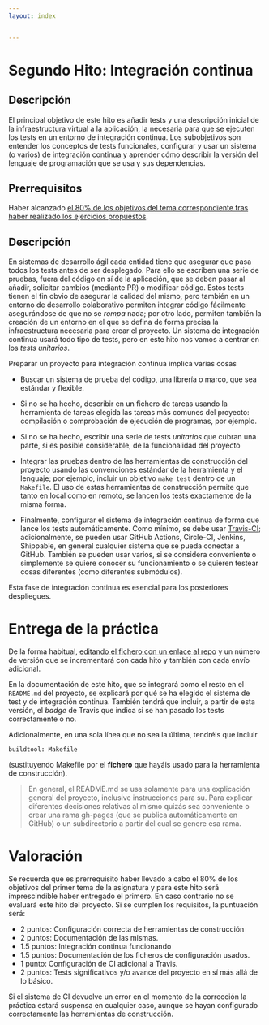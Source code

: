 ```yaml
---
layout: index


---
```

Segundo Hito: Integración continua
=====================================

Descripción
-----------------

El principal objetivo de este hito es añadir tests y una descripción
inicial de la infraestructura virtual a la aplicación, la necesaria
para que se ejecuten los tests en un entorno de integración continua. Los
subobjetivos son entender los conceptos de tests funcionales,
configurar y usar un sistema (o varios) de integración continua y
aprender cómo describir la versión del lenguaje de programación que se
usa y sus dependencias.

Prerrequisitos
--------------------

Haber alcanzado
[el 80% de los objetivos del tema correspondiente tras haber realizado los ejercicios propuestos](../temas/Desarrollo_basado_en_pruebas).

Descripción
----------------

En sistemas de desarrollo ágil cada entidad tiene que asegurar que
pasa todos los tests antes de ser desplegado. Para ello se escriben
una serie de pruebas, fuera del código en sí de la aplicación, que se
deben pasar al añadir, solicitar cambios (mediante PR) o modificar código. Estos
tests tienen el fin obvio de asegurar la calidad del mismo, pero
también en un entorno de desarrollo colaborativo permiten integrar
código fácilmente asegurándose de que no se *rompa* nada; por otro
lado, permiten también la creación de un entorno en el que se defina
de forma precisa la infraestructura necesaria para crear el
proyecto. Un sistema de integración continua usará todo tipo de tests,
pero en este hito nos vamos a centrar en los *tests unitarios*.

Preparar un proyecto para integración continua implica varias cosas

- Buscar un sistema de prueba del código, una librería o marco, que sea estándar y
  flexible.
- Si no se ha hecho, describir en un fichero de tareas usando la
  herramienta de tareas elegida las tareas más comunes del proyecto:
  compilación o comprobación de ejecución de programas, por ejemplo.
- Si no se ha hecho, escribir una serie de tests *unitarios* que
  cubran una parte, si es posible considerable, de la funcionalidad
  del proyecto

- Integrar las pruebas dentro de las herramientas de construcción del
  proyecto usando las convenciones estándar de la herramienta y el lenguaje; por
  ejemplo, incluir un objetivo `make test` dentro de un `Makefile`. El
  uso de estas herramientas de construcción permite que tanto en local
  como en remoto, se lancen los tests exactamente de la misma forma.
  
- Finalmente, configurar el sistema de integración continua de forma
  que lance los tests automáticamente. Como mínimo, se debe
  usar [Travis-CI](https://travis-ci.org/); adicionalmente, se pueden
  usar GitHub Actions, Circle-CI, Jenkins, Shippable, en 
  general cualquier sistema que se pueda conectar a GitHub. También se
  pueden usar varios, si se considera conveniente o simplemente se
  quiere conocer su funcionamiento o se quieren testear cosas
  diferentes (como diferentes submódulos).

Esta fase de integración continua es esencial para los posteriores
despliegues. 

# Entrega de la práctica


De la forma habitual, [editando el fichero con un enlace al repo](https://github.com/JJ/CC-19-20/blob/master/proyectos/2.md) y un número de versión que se incrementará con cada hito y también con cada envío adicional.

En la documentación de este hito, que se integrará como el resto en el `README.md`
del proyecto, se explicará por qué se ha elegido el sistema de test y
de integración continua. También tendrá que incluir, a partir de esta versión, el
*badge* de Travis que indica si se han pasado los tests correctamente
o no.

Adicionalmente, en una sola línea que no sea la última, tendréis que
incluir

    buildtool: Makefile

(sustituyendo Makefile por el **fichero** que hayáis usado para la
herramienta de construcción).

> En general, el README.md se usa solamente para una explicación
> general del proyecto, inclusive instrucciones para su. Para explicar
>diferentes decisiones relativas al mismo quizás sea conveniente o
>crear una rama gh-pages (que se publica automáticamente en GitHub) o
>un subdirectorio a partir del cual se genere esa rama.

# Valoración


Se recuerda que es prerrequisito haber llevado a cabo el 80% de los
objetivos del primer tema de la asignatura y para este hito será
imprescindible haber entregado el primero. En caso contrario no se
evaluará este hito del proyecto. Si se cumplen los requisitos, la
puntuación será:

* 2 puntos: Configuración correcta de herramientas de construcción
* 2 puntos: Documentación de las mismas.
* 1.5 puntos: Integración continua funcionando
* 1.5 puntos: Documentación de los ficheros de configuración usados.
* 1 punto: Configuración de CI adicional a Travis.
* 2 puntos: Tests significativos y/o avance del proyecto en sí más
  allá de lo básico. 
  
Si el sistema de CI devuelve un error en el momento de la corrección la práctica estará suspensa
  en cualquier caso, aunque se hayan configurado correctamente las
  herramientas de construcción.
